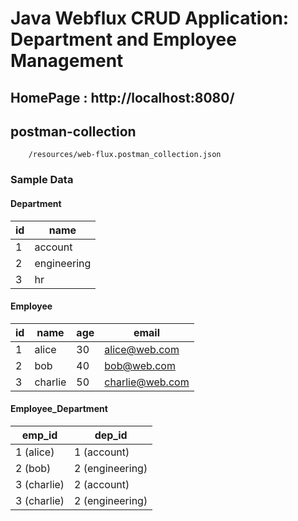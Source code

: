 # Java Webflux CRUD Application: Department and Employee Management

## HomePage : http://localhost:8080/

## postman-collection
        /resources/web-flux.postman_collection.json

### Sample Data

#### Department
| id | name        |
|----|-------------|
| 1  | account     |
| 2  | engineering |
| 3  | hr          |


#### Employee
| id | name    | age | email           |
|----|---------|-----|-----------------|
| 1  | alice   | 30  | alice@web.com   |
| 2  | bob     | 40  | bob@web.com     |
| 3  | charlie | 50  | charlie@web.com |

#### Employee_Department
| emp_id      | dep_id          |
|-------------|-----------------|
| 1 (alice)   | 1 (account)     |
| 2 (bob)     | 2 (engineering) |
| 3 (charlie) | 2 (account)     |
| 3 (charlie) | 2 (engineering) |
